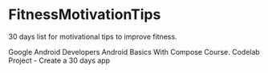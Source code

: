 # FitnessMotivationTips
30 days list for motivational tips to  improve fitness.

Google Android Developers Android Basics With Compose Course.
Codelab Project - Create a 30 days app

